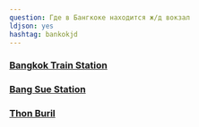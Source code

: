 ```yaml
---
question: Где в Бангкоке находится ж/д вокзал
ldjson: yes
hashtag: bankokjd
---
```


### [Bangkok Train Station](https://maps.app.goo.gl/iP87YbhCQQEv7dKM8)

### [Bang Sue Station](https://maps.app.goo.gl/eVrwUT7BQSXXdTFm9)

### [Thon Buril](https://maps.app.goo.gl/WV33HVvKKFjjL2SDA)
